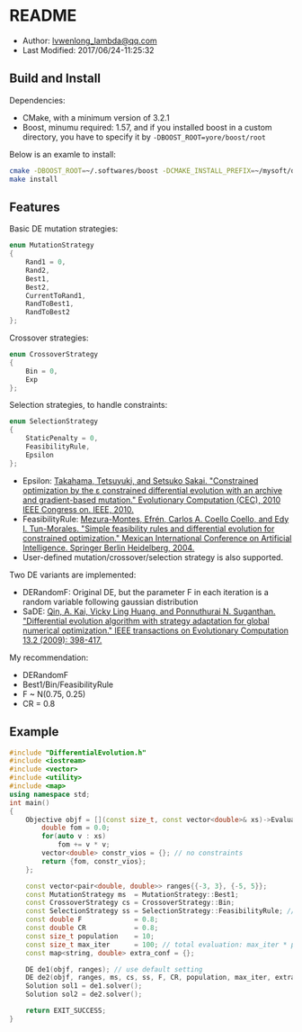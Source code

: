 # README

* Author: lvwenlong_lambda@qq.com
* Last Modified: 2017/06/24-11:25:32

## Build and Install

Dependencies:

* CMake, with a minimum version of 3.2.1
* Boost, minumu required: 1.57, and if you installed boost in a custom
  directory, you have to specify it by `-DBOOST_ROOT=yore/boost/root`

Below is an examle to install:

```bash
cmake -DBOOST_ROOT=~/.softwares/boost -DCMAKE_INSTALL_PREFIX=~/mysoft/de
make install
```

## Features

Basic DE mutation strategies:

```cpp
enum MutationStrategy
{
    Rand1 = 0,
    Rand2, 
    Best1,
    Best2,
    CurrentToRand1, 
    RandToBest1, 
    RandToBest2
};
```
Crossover strategies:

```cpp
enum CrossoverStrategy
{
    Bin = 0,
    Exp
};
```

Selection strategies, to handle constraints:

```cpp
enum SelectionStrategy
{
    StaticPenalty = 0,
    FeasibilityRule,
    Epsilon
};
```

- Epsilon: [Takahama, Tetsuyuki, and Setsuko Sakai. "Constrained optimization by the ε constrained differential evolution with an archive and gradient-based mutation." Evolutionary Computation (CEC), 2010 IEEE Congress on. IEEE, 2010.](http://ieeexplore.ieee.org/abstract/document/5586484/)
- FeasibilityRule: [Mezura-Montes, Efrén, Carlos A. Coello Coello, and Edy I. Tun-Morales. "Simple feasibility rules and differential evolution for constrained optimization." Mexican International Conference on Artificial Intelligence. Springer Berlin Heidelberg, 2004.](https://pdfs.semanticscholar.org/e90d/c00b726b01d3da39d39bd5182278c15f13af.pdf)
- User-defined mutation/crossover/selection strategy is also supported.

Two DE variants are implemented:

- DERandomF: Original DE, but the parameter F in each iteration is a random variable following gaussian distribution
- SaDE: [Qin, A. Kai, Vicky Ling Huang, and Ponnuthurai N. Suganthan. "Differential evolution algorithm with strategy adaptation for global numerical optimization." IEEE transactions on Evolutionary Computation 13.2 (2009): 398-417.](http://ieeexplore.ieee.org/abstract/document/4632146/)

My recommendation:

- DERandomF
- Best1/Bin/FeasibilityRule
- F ~ N(0.75, 0.25)
- CR = 0.8

## Example

```cpp
#include "DifferentialEvolution.h"
#include <iostream>
#include <vector>
#include <utility>
#include <map>
using namespace std;
int main()
{
    Objective objf = [](const size_t, const vector<double>& xs)->Evaluated{
        double fom = 0.0; 
        for(auto v : xs)
            fom += v * v;
        vector<double> constr_vios = {}; // no constraints
        return {fom, constr_vios};
    };

    const vector<pair<double, double>> ranges{{-3, 3}, {-5, 5}};
    const MutationStrategy ms  = MutationStrategy::Best1;
    const CrossoverStrategy cs = CrossoverStrategy::Bin;
    const SelectionStrategy ss = SelectionStrategy::FeasibilityRule; // How to handle constraints
    const double F             = 0.8;
    const double CR            = 0.8;
    const size_t population    = 10;
    const size_t max_iter      = 100; // total evaluation: max_iter * population
    const map<string, double> extra_conf = {};

    DE de1(objf, ranges); // use default setting
    DE de2(objf, ranges, ms, cs, ss, F, CR, population, max_iter, extra_conf);
    Solution sol1 = de1.solver();
    Solution sol2 = de2.solver();

    return EXIT_SUCCESS;
}
```
